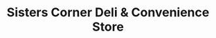 ---
title: "Sisters Corner Deli & Convenience Store"
url: /dingmans-ferry/sisters-corner-deli-und-convenience-store/
shop: Lebensmittel
---